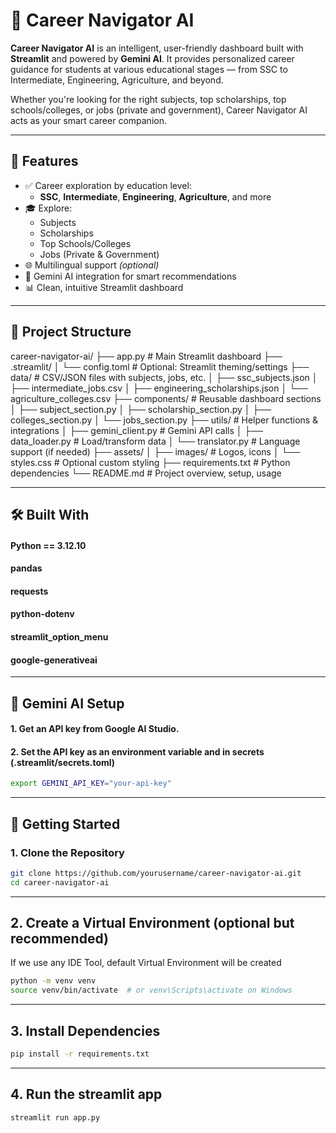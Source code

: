 # 🚀 Career Navigator AI

**Career Navigator AI** is an intelligent, user-friendly dashboard built with **Streamlit** and powered by **Gemini AI**. It provides personalized career guidance for students at various educational stages — from SSC to Intermediate, Engineering, Agriculture, and beyond.

Whether you're looking for the right subjects, top scholarships, top schools/colleges, or jobs (private and government), Career Navigator AI acts as your smart career companion.

---

## 🎯 Features

- ✅ Career exploration by education level:
  - **SSC**, **Intermediate**, **Engineering**, **Agriculture**, and more
- 🎓 Explore:
  - Subjects
  - Scholarships
  - Top Schools/Colleges
  - Jobs (Private & Government)
- 🌐 Multilingual support *(optional)*
- 🤖 Gemini AI integration for smart recommendations
- 📊 Clean, intuitive Streamlit dashboard

---

## 📁 Project Structure

career-navigator-ai/
├── app.py                       # Main Streamlit dashboard
├── .streamlit/
│   └── config.toml              # Optional: Streamlit theming/settings
├── data/                        # CSV/JSON files with subjects, jobs, etc.
│   ├── ssc_subjects.json
│   ├── intermediate_jobs.csv
│   ├── engineering_scholarships.json
│   └── agriculture_colleges.csv
├── components/                  # Reusable dashboard sections
│   ├── subject_section.py
│   ├── scholarship_section.py
│   ├── colleges_section.py
│   └── jobs_section.py
├── utils/                       # Helper functions & integrations
│   ├── gemini_client.py         # Gemini API calls
│   ├── data_loader.py           # Load/transform data
│   └── translator.py            # Language support (if needed)
├── assets/
│   ├── images/                  # Logos, icons
│   └── styles.css               # Optional custom styling
├── requirements.txt             # Python dependencies
└── README.md                    # Project overview, setup, usage

---
## 🛠️ Built With
#### Python == 3.12.10
#### pandas
#### requests
#### python-dotenv
#### streamlit_option_menu
#### google-generativeai


---
## 🤖 Gemini AI Setup
#### 1. Get an API key from Google AI Studio.
#### 2. Set the API key as an environment variable and in secrets (.streamlit/secrets.toml)

```bash
export GEMINI_API_KEY="your-api-key"
```


---
## 🚀 Getting Started

### 1. Clone the Repository

```bash
git clone https://github.com/yourusername/career-navigator-ai.git
cd career-navigator-ai
```

---
## 2. Create a Virtual Environment (optional but recommended)
If we use any IDE Tool, default Virtual Environment will be created
```bash
python -m venv venv
source venv/bin/activate  # or venv\Scripts\activate on Windows
```


---
## 3. Install Dependencies
```bash
pip install -r requirements.txt
```

---
## 4. Run the streamlit app
```bash
streamlit run app.py
```

